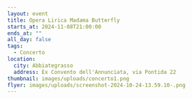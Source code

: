 ```yaml
---
layout: event
title: Opera Lirica Madama Butterfly
starts_at: 2024-11-08T21:00:00
ends_at: ""
all_day: false
tags:
  - Concerto
location:
  city: Abbiategrasso
  address: Ex Convento dell'Annunciata, via Pontida 22
thumbnail: images/uploads/concerto1.png
flyer: images/uploads/screenshot-2024-10-24-13.59.10-.png
---
```

